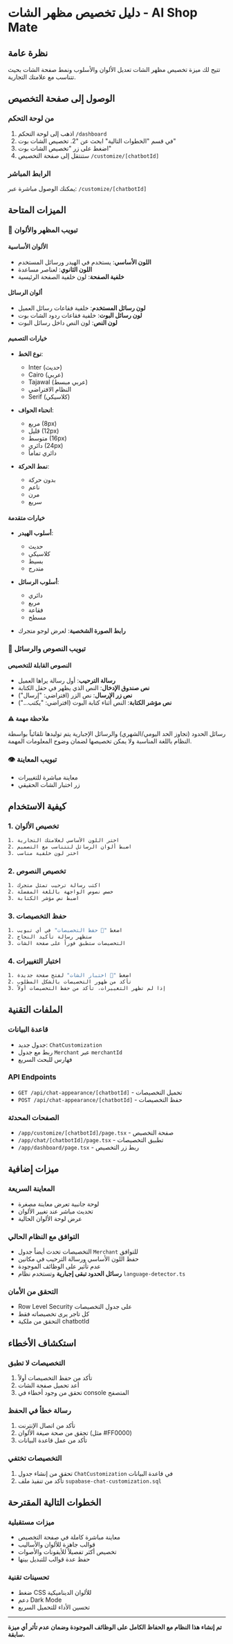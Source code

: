 # دليل تخصيص مظهر الشات - AI Shop Mate

## نظرة عامة
تتيح لك ميزة تخصيص مظهر الشات تعديل الألوان والأسلوب ونمط صفحة الشات بحيث تتناسب مع علامتك التجارية.

## الوصول إلى صفحة التخصيص

### من لوحة التحكم
1. اذهب إلى لوحة التحكم `/dashboard`
2. في قسم "الخطوات التالية" ابحث عن "2. تخصيص الشات بوت" 
3. اضغط على زر "تخصيص الشات بوت"
4. ستنتقل إلى صفحة التخصيص `/customize/[chatbotId]`

### الرابط المباشر
يمكنك الوصول مباشرة عبر: `/customize/[chatbotId]`

## الميزات المتاحة

### 🎨 تبويب المظهر والألوان

#### الألوان الأساسية
- **اللون الأساسي**: يستخدم في الهيدر ورسائل المستخدم
- **اللون الثانوي**: لعناصر مساعدة 
- **خلفية الصفحة**: لون خلفية الصفحة الرئيسية

#### ألوان الرسائل
- **لون رسائل المستخدم**: خلفية فقاعات رسائل العميل
- **لون رسائل البوت**: خلفية فقاعات ردود الشات بوت
- **لون النص**: لون النص داخل رسائل البوت

#### خيارات التصميم
- **نوع الخط**: 
  - Inter (حديث)
  - Cairo (عربي)
  - Tajawal (عربي مبسط)
  - النظام الافتراضي
  - Serif (كلاسيكي)

- **انحناء الحواف**:
  - مربع (8px)
  - قليل (12px) 
  - متوسط (16px)
  - دائري (24px)
  - دائري تماماً

- **نمط الحركة**:
  - بدون حركة
  - ناعم
  - مرن
  - سريع

#### خيارات متقدمة
- **أسلوب الهيدر**:
  - حديث
  - كلاسيكي
  - بسيط
  - متدرج

- **أسلوب الرسائل**:
  - دائري
  - مربع
  - فقاعة
  - مسطح

- **رابط الصورة الشخصية**: لعرض لوجو متجرك

### 💬 تبويب النصوص والرسائل

#### النصوص القابلة للتخصيص
- **رسالة الترحيب**: أول رسالة يراها العميل
- **نص صندوق الإدخال**: النص الذي يظهر في حقل الكتابة
- **نص زر الإرسال**: نص الزر (افتراضي: "إرسال")
- **نص مؤشر الكتابة**: النص أثناء كتابة البوت (افتراضي: "يكتب...")

#### ⚠️ ملاحظة مهمة
رسائل الحدود (تجاوز الحد اليومي/الشهري) والرسائل الإجبارية يتم توليدها تلقائياً بواسطة النظام باللغة المناسبة ولا يمكن تخصيصها لضمان وضوح المعلومات المهمة.

### 👁️ تبويب المعاينة
- معاينة مباشرة للتغييرات
- زر اختبار الشات الحقيقي

## كيفية الاستخدام

### 1. تخصيص الألوان
```bash
1. اختر اللون الأساسي لعلامتك التجارية
2. اضبط ألوان الرسائل لتتناسب مع التصميم
3. اختر لون خلفية مناسب
```

### 2. تخصيص النصوص
```bash
1. اكتب رسالة ترحيب تمثل متجرك
2. خصص نصوص الواجهة باللغة المفضلة
3. اضبط نص مؤشر الكتابة
```

### 3. حفظ التخصيصات
```bash
1. اضغط "💾 حفظ التخصيصات" في أي تبويب
2. ستظهر رسالة تأكيد النجاح
3. التخصيصات ستطبق فوراً على صفحة الشات
```

### 4. اختبار التغييرات
```bash
1. اضغط "🔗 اختبار الشات" لفتح صفحة جديدة
2. تأكد من ظهور التخصيصات بالشكل المطلوب
3. إذا لم تظهر التغييرات، تأكد من حفظ التخصيصات أولاً
```

## الملفات التقنية

### قاعدة البيانات
- جدول جديد: `ChatCustomization`
- ربط مع جدول `Merchant` عبر `merchantId`
- فهارس للبحث السريع

### API Endpoints
- `GET /api/chat-appearance/[chatbotId]` - تحميل التخصيصات
- `POST /api/chat-appearance/[chatbotId]` - حفظ التخصيصات

### الصفحات المحدثة
- `/app/customize/[chatbotId]/page.tsx` - صفحة التخصيص
- `/app/chat/[chatbotId]/page.tsx` - تطبيق التخصيصات
- `/app/dashboard/page.tsx` - ربط زر التخصيص

## ميزات إضافية

### المعاينة السريعة
- لوحة جانبية تعرض معاينة مصغرة
- تحديث مباشر عند تغيير الألوان
- عرض لوحة الألوان الحالية

### التوافق مع النظام الحالي
- التخصيصات تحدث أيضاً جدول `Merchant` للتوافق
- حفظ اللون الأساسي ورسالة الترحيب في مكانين
- عدم تأثير على الوظائف الموجودة
- **رسائل الحدود تبقى إجبارية** وتستخدم نظام `language-detector.ts`

### التحقق من الأمان
- Row Level Security على جدول التخصيصات
- كل تاجر يرى تخصيصاته فقط
- التحقق من ملكية chatbotId

## استكشاف الأخطاء

### التخصيصات لا تطبق
1. تأكد من حفظ التخصيصات أولاً
2. أعد تحميل صفحة الشات
3. تحقق من وجود أخطاء في console المتصفح

### رسالة خطأ في الحفظ
1. تأكد من اتصال الإنترنت
2. تحقق من صحة صيغة الألوان (مثل #FF0000)
3. تأكد من عمل قاعدة البيانات

### التخصيصات تختفي
1. تحقق من إنشاء جدول `ChatCustomization` في قاعدة البيانات
2. تأكد من تنفيذ ملف `supabase-chat-customization.sql`

## الخطوات التالية المقترحة

### ميزات مستقبلية
- معاينة مباشرة كاملة في صفحة التخصيص
- قوالب جاهزة للألوان والأساليب
- تخصيص أكثر تفصيلاً للأيقونات والأصوات
- حفظ عدة قوالب للتبديل بينها

### تحسينات تقنية
- ضغط CSS للألوان الديناميكية
- دعم Dark Mode
- تحسين الأداء للتحميل السريع

---

**تم إنشاء هذا النظام مع الحفاظ الكامل على الوظائف الموجودة وضمان عدم تأثر أي ميزة سابقة.** 